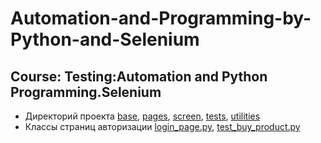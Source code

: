# Automation-and-Programming-by-Python-and-Selenium

## Course: Testing:Automation and Python Programming.Selenium

- Директорий
  проекта [base](https://github.com/lambotik/Final-Project-Course-Selenium/tree/main/base), [pages](https://github.com/lambotik/Final-Project-Course-Selenium/tree/main/pages), [screen](https://github.com/lambotik/Final-Project-Course-Selenium/tree/main/screen), [tests](https://github.com/lambotik/Final-Project-Course-Selenium/tree/main/tests), [utilities](https://github.com/lambotik/Final-Project-Course-Selenium/tree/main/utilities)
- Классы страниц
  авторизации [login_page.py](https://github.com/lambotik/Final-Project-Course-Selenium/blob/main/pages/login_page.py), [test_buy_product.py](https://github.com/lambotik/Final-Project-Course-Selenium/blob/main/tests/test_buy_product.py)
